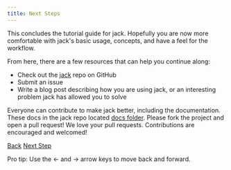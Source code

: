 ```yaml
---
title: Next Steps
---
```


This concludes the tutorial guide for jack. Hopefully you are now more comfortable with jack's basic usage, concepts, and have a feel for the workflow.

From here, there are a few resources that can help you continue along:

* Check out the [jack](https://github.com/tongueroo/jack) repo on GitHub
* Submit an issue
* Write a blog post describing how you are using jack, or an interesting problem jack has allowed you to solve

Everyone can contribute to make jack better, including the documentation. These docs in the jack repo located [docs folder](https://github.com/tongueroo/jack/tree/master/docs). Please fork the project and open a pull request!  We love your pull requests. Contributions are encouraged and welcomed!

<a id="prev" class="btn btn-basic" href="{% link _docs/jack-help.md %}">Back</a>
<a id="next" class="btn btn-primary" href="{% link articles.md %}">Next Step</a>
<p class="keyboard-tip">Pro tip: Use the <- and -> arrow keys to move back and forward.</p>

